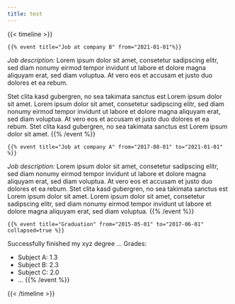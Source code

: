 ```yaml
---
title: test
---
```


{{< timeline >}}

    {{% event title="Job at company B" from="2021-01-01"%}}
_Job description:_ Lorem ipsum dolor sit amet, consetetur sadipscing elitr, sed diam nonumy eirmod tempor invidunt ut labore et dolore magna aliquyam erat, sed diam voluptua. At vero eos et accusam et justo duo dolores et ea rebum.

Stet clita kasd gubergren, no sea takimata sanctus est Lorem ipsum dolor sit amet. Lorem ipsum dolor sit amet, consetetur sadipscing elitr, sed diam nonumy eirmod tempor invidunt ut labore et dolore magna aliquyam erat, sed diam voluptua. At vero eos et accusam et justo duo dolores et ea rebum. Stet clita kasd gubergren, no sea takimata sanctus est Lorem ipsum dolor sit amet.
    {{% /event %}}

    {{% event title="Job at company A" from="2017-08-01" to="2021-01-01" %}}
_Job description:_ Lorem ipsum dolor sit amet, consetetur sadipscing elitr, sed diam nonumy eirmod tempor invidunt ut labore et dolore magna aliquyam erat, sed diam voluptua. At vero eos et accusam et justo duo dolores et ea rebum. Stet clita kasd gubergren, no sea takimata sanctus est Lorem ipsum dolor sit amet. Lorem ipsum dolor sit amet, consetetur sadipscing elitr, sed diam nonumy eirmod tempor invidunt ut labore et dolore magna aliquyam erat, sed diam voluptua.
    {{% /event %}}

    {{% event title="Graduation" from="2015-05-01" to="2017-06-01" collapsed=true %}}
Successfully finished my xyz degree ...
Grades:
- Subject A: 1.3
- Subject B: 2.3
- Subject C: 2.0
- ...
    {{% /event %}}

{{< /timeline >}}
